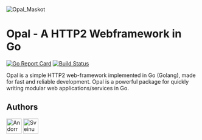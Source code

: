 ![Opal_Maskot](https://user-images.githubusercontent.com/31648998/56459646-a53d1a00-6396-11e9-8b5a-7715a2796813.png)

# Opal - A HTTP2 Webframework in Go 

[![Go Report Card](https://goreportcard.com/badge/github.com/SveinungOverland/Opal)](https://goreportcard.com/report/github.com/SveinungOverland/Opal)
[![Build Status](https://travis-ci.com/SveinungOverland/Opal.svg?token=qzzDg7qxp9Cyq4d1SzcF&branch=master)](https://travis-ci.com/SveinungOverland/Opal)

Opal is a simple HTTP2 web-framework implemented in Go (Golang), made for fast and reliable development. Opal is a powerful package for quickly writing modular web applications/services in Go.
## Authors
<a href="https://github.com/Andorr" target="_blank"><img src="https://avatars2.githubusercontent.com/u/31648998?s=400&v=4" width=40 title="Andorr"/></a>
<a href="https://github.com/SveinungOverland" target="_blank"><img src="https://avatars0.githubusercontent.com/u/39273837?s=460&v=4" width=40 title="SveinungOverland"/></a>
